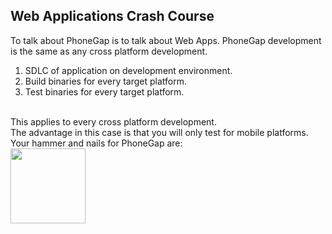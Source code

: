 ##  Web Applications Crash Course

To talk about PhoneGap is to talk about Web Apps. PhoneGap development is the same as any cross platform development.

<ol>
    <li>SDLC of application on development environment.</li>
    <li>Build binaries for every target platform.</li>
    <li>Test binaries for every target platform.</li>
</ol>

<br>
This applies to every cross platform development. 
<br>
The advantage in this case is that you will only test for mobile platforms. 
<br>
Your hammer and nails for PhoneGap are:
<div class="row" style="align:center;">  
    <div class="col-xs-18 col-sm-12 col-md-12">
        <img src="http://dropsha.re/files/1JjCawA/web-trifecta_html5_css3_js-strict.png" height="120">
    </div>
</div>
